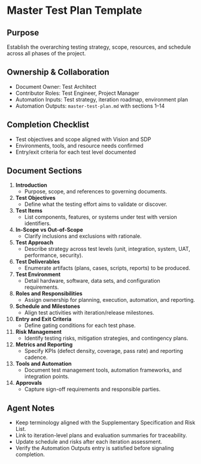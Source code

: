 # Master Test Plan Template

## Purpose

Establish the overarching testing strategy, scope, resources, and schedule across all phases of the project.

## Ownership & Collaboration

- Document Owner: Test Architect
- Contributor Roles: Test Engineer, Project Manager
- Automation Inputs: Test strategy, iteration roadmap, environment plan
- Automation Outputs: `master-test-plan.md` with sections 1–14


## Completion Checklist

- Test objectives and scope aligned with Vision and SDP
- Environments, tools, and resource needs confirmed
- Entry/exit criteria for each test level documented


## Document Sections

1. **Introduction**
   - Purpose, scope, and references to governing documents.
2. **Test Objectives**
   - Define what the testing effort aims to validate or discover.
3. **Test Items**
   - List components, features, or systems under test with version identifiers.
4. **In-Scope vs Out-of-Scope**
   - Clarify inclusions and exclusions with rationale.
5. **Test Approach**
   - Describe strategy across test levels (unit, integration, system, UAT, performance, security).
6. **Test Deliverables**
   - Enumerate artifacts (plans, cases, scripts, reports) to be produced.
7. **Test Environment**
   - Detail hardware, software, data sets, and configuration requirements.
8. **Roles and Responsibilities**
   - Assign ownership for planning, execution, automation, and reporting.
9. **Schedule and Milestones**
   - Align test activities with iteration/release milestones.
10. **Entry and Exit Criteria**
    - Define gating conditions for each test phase.
11. **Risk Management**
    - Identify testing risks, mitigation strategies, and contingency plans.
12. **Metrics and Reporting**
    - Specify KPIs (defect density, coverage, pass rate) and reporting cadence.
13. **Tools and Automation**
    - Document test management tools, automation frameworks, and integration points.
14. **Approvals**
    - Capture sign-off requirements and responsible parties.


## Agent Notes

- Keep terminology aligned with the Supplementary Specification and Risk List.
- Link to iteration-level plans and evaluation summaries for traceability.
- Update schedule and risks after each iteration assessment.
- Verify the Automation Outputs entry is satisfied before signaling completion.
